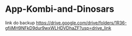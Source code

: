 # App-Kombi-and-Dinosars

link do backup
https://drive.google.com/drive/folders/1R36-gfiiMH9NFkD9dur9wxWLHDVDhaZF?usp=drive_link